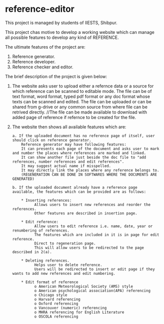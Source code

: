 # reference-editor

This project is managed by students of IIESTS, Shibpur.

This project chas motive to develop a working website which can manage all possible features to develop any kind of REFERENCE.

The ultimate features of the project are:
1. Reference generator.
2. Reference developer.
3. Reference checker and editor.

The brief description of the project is given below:

1. The website asks user to upload either a refernce data or a source for which reference can be scanned to editable mode.
      The file can be of text format, word format, typed pdf format or any doc format whose texts can be scanned and edited.
      The file can be uploaded or can be shared from g-drive or any common source from where file can be retrived directly.
      //The file can be made available to download with added page of reference if refernce to be created for the file.

2.  The website then shows all available features which are:

        a. If the uploaded document has no reference page of itself, user should click on reference generator.
            Reference generator may have following features:
            It can presents each page of the document and asks user to mark and number the places where references are marked and linked.
            It can show another file just beside the doc file to "add references, number references and edit references".
            It may suggest actual name if misspelled.
            It may directly link the places where any reference belongs to.
            (REGENERATION CAN BE DONE IN SOFTWARES WHERE THE DOCUMENTS ARE GENERATED)
            
        b. If the uploaded document already have a reference page available, the features which can be provided are as follows:
        
            * Inserting references:
                  Allows users to insert new references and reorder the references.
                  Other features are described in insertion page.
                  
            * Edit reference:
                  Allow users to edit reference i.e. name, date, year or renumbering of references.
                  The features which are included in it is in page for edit reference.   
                  Direct to regeneration page.
                  This will allow users to be redirected to the page described in 2(a).
                  
            * Deleting references.
                  Helps user to delete reference.
                  Users will be redirected to insert or edit page if they wants to add new references and edit numbering.
                  
            * Edit format of reference
                  o American Meteorological Society (AMS) style
                  o American psychological association(APA) referencing
                  o Chicago style
                  o Harvard referencing
                  o Oxford referencing
                  o Vancouver (numeric) referencing
                  o MHRA referencing for English Literature
                  o OSCOLA referencing
                  
       
            
